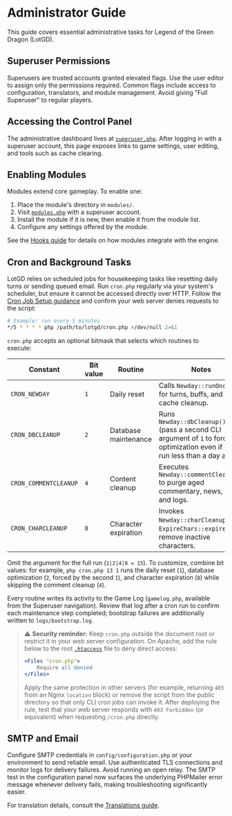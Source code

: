 # Administrator Guide

This guide covers essential administrative tasks for Legend of the Green Dragon (LotGD).

## Superuser Permissions

Superusers are trusted accounts granted elevated flags. Use the user editor to assign only the
permissions required. Common flags include access to configuration, translators, and module
management. Avoid giving "Full Superuser" to regular players.

## Accessing the Control Panel

The administrative dashboard lives at [`superuser.php`](../superuser.php). After logging in with a
superuser account, this page exposes links to game settings, user editing, and tools such as cache
clearing.

## Enabling Modules

Modules extend core gameplay. To enable one:

1. Place the module's directory in `modules/`.
2. Visit [`modules.php`](../modules.php) with a superuser account.
3. Install the module if it is new, then enable it from the module list.
4. Configure any settings offered by the module.

See the [Hooks guide](Hooks.md) for details on how modules integrate with the engine.

## Cron and Background Tasks

LotGD relies on scheduled jobs for housekeeping tasks like resetting daily turns or sending queued
email. Run `cron.php` regularly via your system's scheduler, but ensure it cannot be accessed directly
over HTTP. Follow the [Cron Job Setup guidance](../README.md#cron-job-setup) and confirm your web
server denies requests to the script:

```bash
# Example: run every 5 minutes
*/5 * * * * php /path/to/lotgd/cron.php >/dev/null 2>&1
```

`cron.php` accepts an optional bitmask that selects which routines to execute:

| Constant              | Bit value | Routine              | Notes |
| --------------------- | --------- | -------------------- | ----- |
| `CRON_NEWDAY`         | `1`       | Daily reset          | Calls `Newday::runOnce()` for turns, buffs, and cache cleanup. |
| `CRON_DBCLEANUP`      | `2`       | Database maintenance | Runs `Newday::dbCleanup()` (pass a second CLI argument of `1` to force optimization even if it was run less than a day ago). |
| `CRON_COMMENTCLEANUP` | `4`       | Content cleanup      | Executes `Newday::commentCleanup()` to purge aged commentary, news, mail, and logs. |
| `CRON_CHARCLEANUP`    | `8`       | Character expiration | Invokes `Newday::charCleanup()` / `ExpireChars::expire()` to remove inactive characters. |

Omit the argument for the full run (`1|2|4|8 = 15`). To customize, combine bit values: for example,
`php cron.php 13 1` runs the daily reset (`1`), database optimization (`2`, forced by the second
`1`), and character expiration (`8`) while skipping the comment cleanup (`4`).

Every routine writes its activity to the Game Log (`gamelog.php`, available from the Superuser
navigation). Review that log after a cron run to confirm each maintenance step completed; bootstrap
failures are additionally written to `logs/bootstrap.log`.

> ⚠️ **Security reminder:** Keep `cron.php` outside the document root or restrict it in your web
> server configuration. On Apache, add the rule below to the root [`.htaccess`](../.htaccess) file to
> deny direct access:
>
> ```apache
> <Files "cron.php">
>     Require all denied
> </Files>
> ```
>
> Apply the same protection in other servers (for example, returning `403` from an Nginx `location`
> block) or remove the script from the public directory so that only CLI cron jobs can invoke it.
> After deploying the rule, test that your web server responds with `403 Forbidden` (or equivalent)
> when requesting `/cron.php` directly.

## SMTP and Email

Configure SMTP credentials in `config/configuration.php` or your environment to send reliable
email. Use authenticated TLS connections and monitor logs for delivery failures. Avoid running an
open relay. The SMTP test in the configuration panel now surfaces the underlying PHPMailer error
message whenever delivery fails, making troubleshooting significantly easier.

For translation details, consult the [Translations guide](TranslationsGuide.md).

